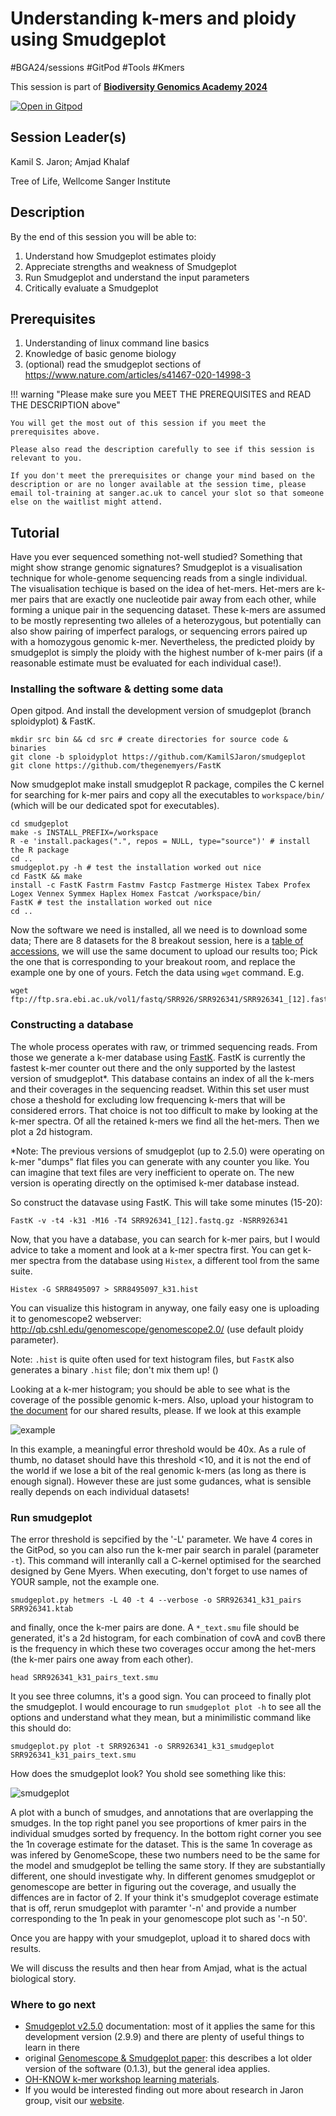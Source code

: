 # Understanding k-mers and ploidy using Smudgeplot

#BGA24/sessions #GitPod #Tools #Kmers

This session is part of [**Biodiversity Genomics Academy 2024**](https://thebgacademy.org)

[![Open in Gitpod](https://gitpod.io/button/open-in-gitpod.svg)](https://gitpod.io/#https://github.com/thebgacademy/smudgeplot) 

## Session Leader(s)

Kamil S. Jaron; Amjad Khalaf

Tree of Life, Wellcome Sanger Institute

## Description

By the end of this session you will be able to:

1. Understand how Smudgeplot estimates ploidy
2. Appreciate strengths and weakness of Smudgeplot
3. Run Smudgeplot and understand the input parameters
4. Critically evaluate a Smudgeplot

## Prerequisites

1. Understanding of linux command line basics
2. Knowledge of basic genome biology
3. (optional) read the smudgeplot sections of <https://www.nature.com/articles/s41467-020-14998-3>

!!! warning "Please make sure you MEET THE PREREQUISITES and READ THE DESCRIPTION above"

    You will get the most out of this session if you meet the prerequisites above.

    Please also read the description carefully to see if this session is relevant to you.
    
    If you don't meet the prerequisites or change your mind based on the description or are no longer available at the session time, please email tol-training at sanger.ac.uk to cancel your slot so that someone else on the waitlist might attend.

## Tutorial


Have you ever sequenced something not-well studied? Something that might show strange genomic signatures? Smudgeplot is a visualisation technique for whole-genome sequencing reads from a single individual. The visualisation techique is based on the idea of het-mers. Het-mers are k-mer pairs that are exactly one nucleotide pair away from each other, while forming a unique pair in the sequencing dataset. These k-mers are assumed to be mostly representing two alleles of a heterozygous, but potentially can also show pairing of imperfect paralogs, or sequencing errors paired up with a homozygous genomic k-mer. Nevertheless, the predicted ploidy by smudgeplot is simply the ploidy with the highest number of k-mer pairs (if a reasonable estimate must be evaluated for each individual case!).

### Installing the software & detting some data

Open gitpod. And install the development version of smudgeplot (branch sploidyplot) & FastK. 

```
mkdir src bin && cd src # create directories for source code & binaries
git clone -b sploidyplot https://github.com/KamilSJaron/smudgeplot
git clone https://github.com/thegenemyers/FastK
```

Now smudgeplot make install smudgeplot R package, compiles the C kernel for searching for k-mer pairs and copy all the executables to `workspace/bin/` (which will be our dedicated spot for executables). 

```
cd smudgeplot
make -s INSTALL_PREFIX=/workspace
R -e 'install.packages(".", repos = NULL, type="source")' # install the R package
cd ..
smudgeplot.py -h # test the installation worked out nice
cd FastK && make
install -c FastK Fastrm Fastmv Fastcp Fastmerge Histex Tabex Profex Logex Vennex Symmex Haplex Homex Fastcat /workspace/bin/
FastK # test the installation worked out nice
cd ..
```

Now the software we need is installed, all we need is to download some data; There are 8 datasets for the 8 breakout session, here is a [table of accessions](https://docs.google.com/document/d/13SEd0cIx8BATqDtbLFHnwUwRrSfDYmVniVCqXptK6d0/edit?usp=sharing), we will use the same document to upload our results too; Pick the one that is corresponding to your breakout room, and replace the example one by one of yours. Fetch the data using `wget` command. E.g.

```
wget ftp://ftp.sra.ebi.ac.uk/vol1/fastq/SRR926/SRR926341/SRR926341_[12].fastq.gz
```

### Constructing a database

The whole process operates with raw, or trimmed sequencing reads. From those we generate a k-mer database using [FastK](https://github.com/thegenemyers/FASTK). FastK is currently the fastest k-mer counter out there and the only supported by the lastest version of smudgeplot*. This database contains an index of all the k-mers and their coverages in the sequencing readset. Within this set user must chose a theshold for excluding low frequencing k-mers that will be considered errors. That choice is not too difficult to make by looking at the k-mer spectra. Of all the retained k-mers we find all the het-mers. Then we plot a 2d histogram. 


*Note: The previous versions of smudgeplot (up to 2.5.0) were operating on k-mer "dumps" flat files you can generate with any counter you like. You can imagine that text files are very inefficient to operate on. The new version is operating directly on the optimised k-mer database instead.

So construct the datavase using FastK. This will take some minutes (15-20):

```
FastK -v -t4 -k31 -M16 -T4 SRR926341_[12].fastq.gz -NSRR926341
```

Now, that you have a database, you can search for k-mer pairs, but I would advice to take a moment and look at a k-mer spectra first. You can get k-mer spectra from the database using `Histex`, a different tool from the same suite.

```
Histex -G SRR8495097 > SRR8495097_k31.hist
```

You can visualize this histogram in anyway, one faily easy one is uploading it to genomescope2 webserver: http://qb.cshl.edu/genomescope/genomescope2.0/ (use default ploidy parameter).

Note: `.hist` is quite often used for text histogram files, but `FastK` also generates a binary `.hist` file; don't mix them up! ()

Looking at a k-mer histogram; you should be able to see what is the coverage of the possible genomic k-mers. Also, upload your histogram to [the document](https://docs.google.com/document/d/13SEd0cIx8BATqDtbLFHnwUwRrSfDYmVniVCqXptK6d0/edit?usp=sharing) for our shared results, please. If we look at this example

![example](
http://qb.cshl.edu/genomescope/genomescope2.0/user_data/QQbW8zXct8FErXPSt9Mw/linear_plot.png)

In this example, a meaningful error threshold would be 40x. As a rule of thumb, no dataset should have this threshold <10, and it is not the end of the world if we lose a bit of the real genomic k-mers (as long as there is enough signal). However these are just some gudances, what is sensible really depends on each individual datasets!

### Run smudgeplot

The error threshold is sepcified by the '-L' parameter. We have 4 cores in the GitPod, so you can also run the k-mer pair search in paralel (parameter `-t`). This command will interanlly call a C-kernel optimised for the searched designed by Gene Myers. When executing, don't forget to use names of YOUR sample, not the example one.

```
smudgeplot.py hetmers -L 40 -t 4 --verbose -o SRR926341_k31_pairs SRR926341.ktab
```

and finally, once the k-mer pairs are done. A `*_text.smu` file should be generated, it's a 2d histogram, for each combination of covA and covB there is the frequency in which these two coverages occur among the het-mers (the k-mer pairs one away from each other).

```
head SRR926341_k31_pairs_text.smu
```

It you see three columns, it's a good sign. You can proceed to finally plot the smudgeplot. I would encourage to run `smudgeplot plot -h` to see all the options and understand what they mean, but a minimilistic command like this should do:

```
smudgeplot.py plot -t SRR926341 -o SRR926341_k31_smudgeplot SRR926341_k31_pairs_text.smu
```

How does the smudgeplot look? You shold see something like this:

![smudgeplot](https://user-images.githubusercontent.com/8181573/267332563-1b9d8bc1-6241-4ebb-a92a-32d02c7c38d1.png)

A plot with a bunch of smudges, and annotations that are overlapping the smudges. In the top right panel you see proportions of kmer pairs in the individual smudges sorted by frequency. In the bottom right corner you see the 1n coverage estimate for the dataset. This is the same 1n coverage as was infered by GenomeScope, these two numbers need to be the same for the model and smudgeplot be telling the same story. If they are substantially different, one should investigate why. In different genomes smudgeplot or genomescope are better in figuring out the coverage, and usually the diffences are in factor of 2. If your think it's smudgeplot coverage estimate that is off, rerun smudgeplot with paramter '-n' and provide a number corresponding to the 1n peak in your genomescope plot such as '-n 50'.

Once you are happy with your smudgeplot, upload it to shared docs with results.

We will discuss the results and then hear from Amjad, what is the actual biological story.

### Where to go next

- [Smudgeplot v2.5.0](https://github.com/KamilSJaron/smudgeplot/wiki) documentation: most of it applies the same for this development version (2.9.9) and there are plenty of useful things to learn in there
- original [Genomescope & Smudgeplot paper](https://www.nature.com/articles/s41467-020-14998-3): this describes a lot older version of the software (0.1.3), but the general idea applies.
- [OH-KNOW k-mer workshop learning materials](https://github.com/KamilSJaron/oh-know/wiki/Characterization-of-polyploid-genomes-using-k-mer-spectra-analysis).
- If you would be interested finding out more about research in Jaron group, visit our [website](https://www.sanger.ac.uk/group/jaron-group/).



